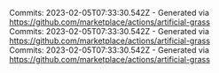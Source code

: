 Commits: 2023-02-05T07:33:30.542Z - Generated via https://github.com/marketplace/actions/artificial-grass
<br>
Commits: 2023-02-05T07:33:30.542Z - Generated via https://github.com/marketplace/actions/artificial-grass
<br>
Commits: 2023-02-05T07:33:30.542Z - Generated via https://github.com/marketplace/actions/artificial-grass
<br>
